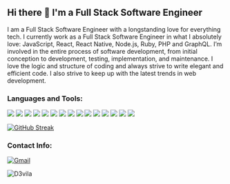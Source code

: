 ## Hi there 👋 I'm a Full Stack Software Engineer

I am a Full Stack Software Engineer with a longstanding love for everything tech. I currently work as a Full Stack Software Engineer in what I absolutely love: JavaScript, React, React Native, Node.js, Ruby, PHP and GraphQL. I’m involved in the entire process of software development, from initial conception to development, testing, implementation, and maintenance. I love the logic and structure of coding and always strive to write elegant and efficient code. I also strive to keep up with the latest trends in web development.

### Languages and Tools: 

<a href="https://developer.mozilla.org/en-US/docs/Web/JavaScript"><img src="https://img.shields.io/badge/JavaScript-323330?style=for-the-badge&logo=javascript&logoColor=F7DF1E" /></a>
<a href="https://reactjs.org/"><img src="https://img.shields.io/badge/React-20232A?style=for-the-badge&logo=react&logoColor=61DAFB" /></a>
<a href="https://redux.js.org/"><img src="https://img.shields.io/badge/Redux-593D88?style=for-the-badge&logo=redux&logoColor=white" /></a>
<a href="https://reactnative.dev/"><img src="https://img.shields.io/badge/React_Native-20232A?style=for-the-badge&logo=react&logoColor=61DAFB" /></a>
<a href="https://nodejs.org/"><img src="https://img.shields.io/badge/Node.js-339933?style=for-the-badge&logo=nodedotjs&logoColor=white" /></a>
<a href="https://expressjs.com/"><img src="https://img.shields.io/badge/Express.js-000000?style=for-the-badge&logo=express&logoColor=white" /></a>
<a href="https://www.typescriptlang.org/"><img src="https://img.shields.io/badge/TypeScript-007ACC?style=for-the-badge&logo=typescript&logoColor=white" /></a>
<a href="https://php.org/"><img src="https://img.shields.io/badge/PHP-777BB4?style=for-the-badge&logo=php&logoColor=white" /></a>
<a href="https://laravel.com/"><img src="https://img.shields.io/badge/Laravel-FF2D20?style=for-the-badge&logo=laravel&logoColor=white" /></a>
<a href="https://www.ruby-lang.org"><img src="https://img.shields.io/badge/Ruby-CC342D?style=for-the-badge&logo=ruby&logoColor=white" /></a>
<a href="https://rubyonrails.org/"><img src="https://img.shields.io/badge/Ruby_on_Rails-CC0000?style=for-the-badge&logo=ruby-on-rails&logoColor=white" /></a>
<a href="https://developer.mozilla.org/en-US/docs/Web/HTML
"><img src="https://img.shields.io/badge/HTML5-E34F26?style=for-the-badge&logo=html5&logoColor=white" /></a>
<a href="https://developer.mozilla.org/en-US/docs/Web/CSS
"><img src="https://img.shields.io/badge/CSS3-1572B6?style=for-the-badge&logo=css3&logoColor=white" /></a>
<a href="https://www.docker.com/"><img src="https://img.shields.io/badge/Docker-2CA5E0?style=for-the-badge&logo=docker&logoColor=white" /></a>
<a href="https://jquery.org/license/"><img src="https://img.shields.io/badge/jQuery-0769AD?style=for-the-badge&logo=jquery&logoColor=white" /></a>




[![GitHub Streak](https://github-readme-streak-stats.herokuapp.com/?user=spdbdev&theme=dark)](https://github.com/spdbdev)




### Contact Info:

<a href="mailto:pursersky01@gmail.com?subject=GitHub"><img src="https://img.shields.io/badge/gmail-%23D14836.svg?&style=for-the-badge&logo=gmail&logoColor=white" alt="Gmail"/></a>&nbsp;

<p align="left"> <img src="https://komarev.com/ghpvc/?username=spdbdev&label=Profile%20views&color=0e75b6&style=flat" alt="D3vila" /> </p>
